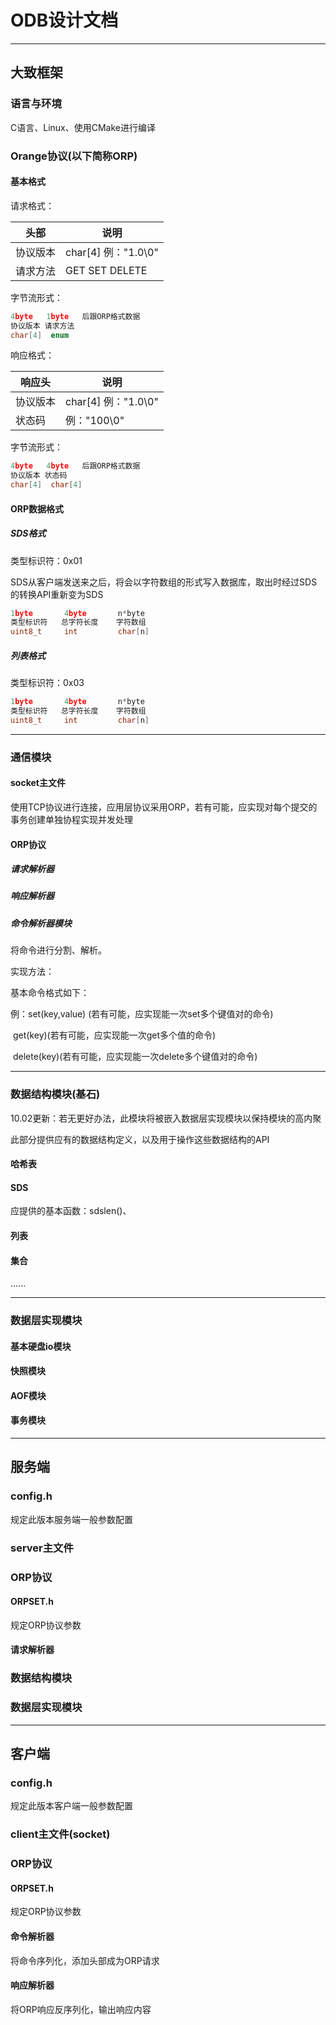 # ODB设计文档

------

## 大致框架

### 语言与环境

C语言、Linux、使用CMake进行编译



### Orange协议(以下简称ORP)

#### 基本格式

请求格式：

| 头部     | 说明                |
| -------- | ------------------- |
| 协议版本 | char[4] 例："1.0\0" |
| 请求方法 | GET SET DELETE      |

字节流形式：

```c
4byte 	1byte	后跟ORP格式数据
协议版本 请求方法
char[4]	 enum
```



响应格式：

| 响应头   | 说明                |
| -------- | ------------------- |
| 协议版本 | char[4] 例："1.0\0" |
| 状态码   | 例："100\0"         |

字节流形式：

```c
4byte 	4byte	后跟ORP格式数据
协议版本 状态码
char[4]	 char[4]
```

#### ORP数据格式

##### SDS格式

类型标识符：0x01

SDS从客户端发送来之后，将会以字符数组的形式写入数据库，取出时经过SDS的转换API重新变为SDS

```c
1byte		4byte		n*byte	
类型标识符	总字符长度	 字符数组
uint8_t 	int			char[n]
```

##### 列表格式

类型标识符：0x03

```c
1byte		4byte		n*byte	
类型标识符	总字符长度	 字符数组
uint8_t 	int			char[n]
```
------

### 通信模块

#### socket主文件

使用TCP协议进行连接，应用层协议采用ORP，若有可能，应实现对每个提交的事务创建单独协程实现并发处理



#### ORP协议

##### 请求解析器

##### 响应解析器

##### 命令解析器模块

将命令进行分割、解析。

实现方法：

基本命令格式如下：

例：set(key,value) (若有可能，应实现能一次set多个键值对的命令)

​	get(key)(若有可能，应实现能一次get多个值的命令)

​	delete(key)(若有可能，应实现能一次delete多个键值对的命令)

------

### 数据结构模块(基石)

10.02更新：若无更好办法，此模块将被嵌入数据层实现模块以保持模块的高内聚



此部分提供应有的数据结构定义，以及用于操作这些数据结构的API

#### 哈希表

#### SDS

应提供的基本函数：sdslen()、

#### 列表

#### 集合

......

------

### 数据层实现模块

#### 基本硬盘io模块

#### 快照模块

#### AOF模块

#### 事务模块

------



## 服务端

### config.h

规定此版本服务端一般参数配置



### server主文件



### ORP协议

#### ORPSET.h

规定ORP协议参数

#### 请求解析器



### 数据结构模块

### 数据层实现模块

------



## 客户端

### config.h

规定此版本客户端一般参数配置



### client主文件(socket)



### ORP协议



#### ORPSET.h

规定ORP协议参数

#### 命令解析器

将命令序列化，添加头部成为ORP请求

#### 响应解析器

将ORP响应反序列化，输出响应内容